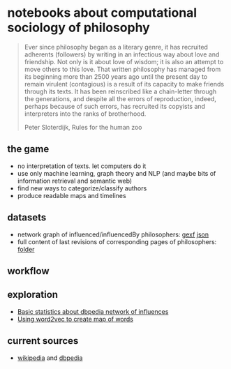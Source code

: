 # notebooks about computational sociology of philosophy

> Ever since philosophy began as a literary genre, it has recruited adherents (followers) by writing in an infectious way about love and friendship. Not only is it about love of wisdom; it is also an attempt to move others to this love. That written philosophy has managed from its beginning more than 2500 years ago until the present day to remain virulent (contagious) is a result of its capacity to make friends through its texts. It has been reinscribed like a chain-letter through the generations, and despite all the errors of reproduction, indeed, perhaps because of such errors, has recruited its copyists and interpreters into the ranks of brotherhood.
>
> Peter Sloterdijk, Rules for the human zoo

## the game

- no interpretation of texts. let computers do it
- use only machine learning, graph theory and NLP (and maybe bits of information retrieval and semantic web)
- find new ways to categorize/classify authors
- produce readable maps and timelines

## datasets

- network graph of influenced/influencedBy philosophers: [gexf](https://github.com/taniki/comp.soc-of-philosophy/blob/master/datasets/influences.gexf) [json](https://github.com/taniki/comp.soc-of-philosophy/blob/master/datasets/influences.dbpedia.json)
- full content of last revisions of corresponding pages of philosophers: [folder](https://github.com/taniki/comp.soc-of-philosophy/tree/master/datasets/pages)


## workflow

## exploration

  - [Basic statistics about dbpedia network of influences](https://github.com/taniki/comp.soc-of-philosophy/blob/master/reports/influences.gexf%20-%20statistics.ipynb)
  - [Using word2vec to create map of words](https://github.com/taniki/comp.soc-of-philosophy/blob/master/(analytic%20vs%20continental)%20x%20philosophy.ipynb)

## current sources

- [wikipedia](http://en.wikipedia.org) and [dbpedia](http://wiki.dbpedia.org/)
